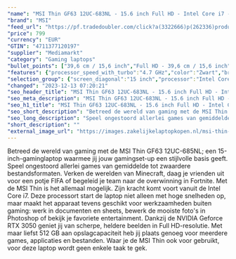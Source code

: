 ```yaml
---
"name": "MSI Thin GF63 12UC-683NL - 15.6 inch Full HD - Intel Core i7 - 16 GB - 512 GB - GeForce RTX 3050"
"brand": "MSI"
"feed_url": "https://pf.tradedoubler.com/click?a(3322666)p(262336)product(50617-1769368)ttid(3)url(https%3A%2F%2Fwww.mediamarkt.nl%2Fnl%2Fproduct%2F_msi-thin-gf63-12uc-683nl-156-inch-full-hd-intel-core-i7-16-gb-512-gb-geforce-rtx-3050-1769368.html%3Futm_source%3Dtradedoubler%26utm_medium%3Daff-comparison%26utm_term%3D1769368)"
"price": 799
"currency": "EUR"
"GTIN": "4711377120197"
"supplier": "Mediamarkt"
"category": "Gaming laptops"
"bullet_points": ["39,6 cm / 15,6 inch","Full HD - 39,6 cm / 15,6 inch","SSD , 512 GB , M.2 via PCIe","1x Type-C (USB3.2 Gen1 / DP), 3x Type-A USB3.2 Gen1, 1x HDMI™ (4K @ 30Hz), 1x RJ45, 1x Mic-in, 1x Headphone-out","Lithium polymer","35.9 cm x 2.2 cm x 25.4 cm /"]
"features": {"processor_speed_with_turbo":"4.7 GHz","color":"Zwart","brightness":"250 cd/m²","additional_update_information":"Voor zover op de afbeeldingen apps worden getoond, geldt dat MediaMarkt niet kan garanderen dat de apps tijdens de volledige levensduur van het product goed zullen blijven functioneren. Dit hangt af van het beleid van de fabrikant.","manufacturer_part_number":"THIN GF63 12UC-683NL","connections":"1x Type-C (USB3.2 Gen1 / DP), 3x Type-A USB3.2 Gen1, 1x HDMI™ (4K @ 30Hz), 1x RJ45, 1x Mic-in, 1x Headphone-out","min_duration_supported_software_updates":"2 jaar","bluetooth":"Ja","hard_disk_1":"SSD , 512 GB , M.2 via PCIe","scope_of_delivery":"Laptop, AC-adapter (120 W), handleiding","ram_configuration":"2x 8 GB","dimensions_weight":"35.9 cm x 2.2 cm x 25.4 cm /","manufacturer_guarantee":"2 jaar","card_reader":"Nee","product_depth":"25,4 cm","panel_type":"IPS (In-Plane Switching)","touchscreen":"Nee","product_height":"2,2 cm","product_width":"35,9 cm","weight":"1,86 kg","height":"2,2 cm","product_manufacturer":"MSI","battery_capacity":"52 Wh","image_quality":"Full HD","memory_speeds":"3200 MHz","integrated_mike":"Ja","speakers":"Ja","convertibility":"Vast scherm","screen_diagonal_inches":"15.6 inch","model_year":"2023","shipping_costs":"0.00","screen_type":"Mat scherm","memory_size":"16 GB","dedicated_graphics_memory":"4 GB","number_of_processor_cores":"10","processor_brand":"Intel®","wlan_standards":"WiFi 6 (802.11AX)","bluetooth_version":"5.2","delivery_time":"1","image_ratio":"16:9","screen_diagonal_cm":"39,6 cm","screen_diagonal_cm_inch":"39,6 cm / 15,6 inch","short_description":"THIN GF63 12UC-683NL","battery_type":"Lithium polymer","capacity_of_1_hard_disk":"512 GB","type_of_1_hard_disk":"SSD","product_introduction_date":"2023-07-01","front_camera":"Ja","resolution":"1920 x 1080","depth":"25,4 cm","integrated_webcam":"Ja","update_policy":"Onbekend","total_storage_space_in_gb":"512 GB","wlan":"Ja","processor_model":"Core™ i7","product_type":"Gaming-laptop","ram_type":"DDR4","previous_price":"","warranty_note":"Geen aanvullende garantie-informatie","processor":"Intel Core i7-12650H","processor_clock_rate":"3.5 GHz","keyboard_type":"QWERTY","special_features":"Nee","manufacturer_supported_software_updates":"Ja","total_storage_space":"512 GB"}
"selection_group": {"screen_diagonal":"15 inch","processor":"Intel Core i7","changed_price_past_3_days":false,"product_family":"Thin"}
"changed": "2023-12-13 07:20:21"
"seo_header_title": "MSI Thin GF63 12UC-683NL - 15.6 inch Full HD - Intel Core i7 - 16 GB - 512 GB - GeForce RTX 3050"
"seo_meta_description": "MSI Thin GF63 12UC-683NL - 15.6 inch Full HD - Intel Core i7 - 16 GB - 512 GB - GeForce RTX 3050"
"seo_h1_title": "MSI Thin GF63 12UC-683NL - 15.6 inch Full HD - Intel Core i7 - 16 GB - 512 GB - GeForce RTX 3050"
"seo_short_description": "Betreed de wereld van gaming met de MSI Thin GF63 12UC-685NL; een 15-inch-gaminglaptop waarmee jij jouw gamingset-up een stijlvolle basis geeft."
"seo_long_description": "Speel ongestoord allerlei games van gemiddelde tot zwaardere bestandsformaten. Verken de werelden van Minecraft, daag je vrienden uit voor een potje FIFA of begeleid je team naar de overwinning in Fortnite. Met de MSI Thin is het allemaal mogelijk. Zijn kracht komt voort vanuit de Intel Core i7. Deze processort start de laptop niet alleen met hoge snelheden op, maar maakt het apparaat tevens geschikt voor werkzaamheden buiten gaming: werk in documenten en sheets, bewerk de mooiste foto's in Photoshop of bekijk je favoriete entertainment. Dankzij de NVIDIA Geforce RTX 3050 geniet jij van scherpe, heldere beelden in Full HD-resolutie. Met maar liefst 512 GB aan opslagcapaciteit heb jij plaats genoeg voor meerdere games, applicaties en bestanden. Waar je de MSI Thin ook voor gebruikt, voor deze laptop wordt geen enkele taak te gek."
"short_description": ""
"external_image_url": "https://images.zakelijkelaptopkopen.nl/msi-thin-gf63-12uc-683nl-156-inch-full-hd-intel-core-i7-16-gb-512-gb-geforce-rtx-3050-1769368.webp"
---
```


Betreed de wereld van gaming met de MSI Thin GF63 12UC-685NL; een 15-inch-gaminglaptop waarmee jij jouw gamingset-up een stijlvolle basis geeft. Speel ongestoord allerlei games van gemiddelde tot zwaardere bestandsformaten. Verken de werelden van Minecraft, daag je vrienden uit voor een potje FIFA of begeleid je team naar de overwinning in Fortnite. Met de MSI Thin is het allemaal mogelijk. Zijn kracht komt voort vanuit de Intel Core i7. Deze processort start de laptop niet alleen met hoge snelheden op, maar maakt het apparaat tevens geschikt voor werkzaamheden buiten gaming: werk in documenten en sheets, bewerk de mooiste foto's in Photoshop of bekijk je favoriete entertainment. Dankzij de NVIDIA Geforce RTX 3050 geniet jij van scherpe, heldere beelden in Full HD-resolutie. Met maar liefst 512 GB aan opslagcapaciteit heb jij plaats genoeg voor meerdere games, applicaties en bestanden. Waar je de MSI Thin ook voor gebruikt, voor deze laptop wordt geen enkele taak te gek.